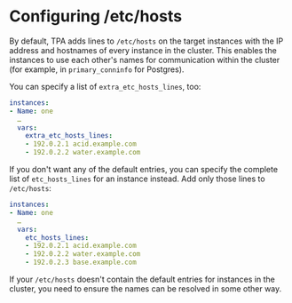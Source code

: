 # Configuring /etc/hosts

By default, TPA adds lines to `/etc/hosts` on the target instances
with the IP address and hostnames of every instance in the cluster. This
enables the instances to use each other's names for communication within the
cluster (for example, in `primary_conninfo` for Postgres).

You can specify a list of `extra_etc_hosts_lines`, too:

```yaml
instances:
- Name: one
  …
  vars:
    extra_etc_hosts_lines:
    - 192.0.2.1 acid.example.com
    - 192.0.2.2 water.example.com
```

If you don't want any of the default entries, you can specify the
complete list of `etc_hosts_lines` for an instance instead. Add only
those lines to `/etc/hosts`:

```yaml
instances:
- Name: one
  …
  vars:
    etc_hosts_lines:
    - 192.0.2.1 acid.example.com
    - 192.0.2.2 water.example.com
    - 192.0.2.3 base.example.com
```

If your `/etc/hosts` doesn't contain the default entries for instances in
the cluster, you need to ensure the names can be resolved in some
other way.

